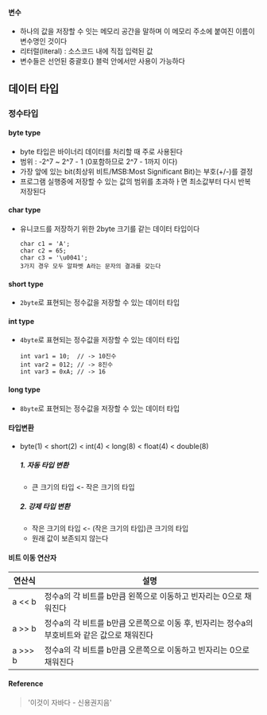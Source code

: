 #### 변수
* 하나의 값을 저장할 수 잇는 메모리 공간을 말하며 이 메모리 주소에 붙여진 이름이 변수명인 것이다
* 리터럴(literal) : 소스코드 내에 직접 입력된 값
* 변수들은 선언된 중괄호{} 블럭 안에서만 사용이 가능하다

## 데이터 타입
### 정수타입
#### byte type
* byte 타입은 바이너리 데이터를 처리할 때 주로 사용된다
* 범위 : -2^7 ~ 2^7 - 1 (0포함하므로 2^7 - 1까지 이다)
* 가장 앞에 있는 bit(최상위 비트/MSB:Most Significant Bit)는 부호(+/-)를 결정
* 프로그램 실행중에 저장할 수 있는 값의 범위를 초과하ㅏ면 최소값부터 다시 반복 저장된다

#### char type
* 유니코드를 저장하기 위한 2byte 크기를 같는 데이터 타입이다

      char c1 = 'A';
      char c2 = 65;
      char c3 = '\u0041';
      3가지 경우 모두 알파벳 A라는 문자의 결과를 갖는다

#### short type
* `2byte`로 표현되는 정수값을 저장할 수 있는 데이터 타입

#### int type
* `4byte`로 표현되는 정수값을 저장할 수 있는 데이터 타입

      int var1 = 10;  // -> 10진수
      int var2 = 012; // -> 8진수
      int var3 = 0xA; // -> 16

#### long type
* `8byte`로 표현되는 정수값을 저장할 수 있는 데이터 타입


#### 타입변환
* byte(1) < short(2) < int(4) < long(8) < float(4) < double(8)
  ##### 1. 자동 타입 변환
    * 큰 크기의 타입 <- 작은 크기의 타입
  ##### 2. 강제 타입 변환
    * 작은 크기의 타입 <- (작은 크기의 타입)큰 크기의 타입
    * 원래 값이 보존되지 않는다

#### 비트 이동 연산자
|연산식|설명|
|---------|-------|
|a << b|정수a의 각 비트를 b만큼 왼쪽으로 이동하고 빈자리는 0으로 채워진다|
|a >> b|정수a의 각 비트를 b만큼 오른쪽으로 이동 후, 빈자리는 정수a의 부호비트와 같은 값으로 채워진다|
|a >>> b|정수a의 각 비트를 b만큼 오른쪽으로 이동하고 빈자리는 0으로 채워진다|

#### Reference
> '이것이 자바다 - 신용권지음'
